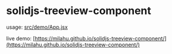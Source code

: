 # solidjs-treeview-component

usage: [src/demo/App.jsx](src/demo/App.jsx)

live demo: [https://milahu.github.io/solidjs-treeview-component/](https://milahu.github.io/solidjs-treeview-component/)
